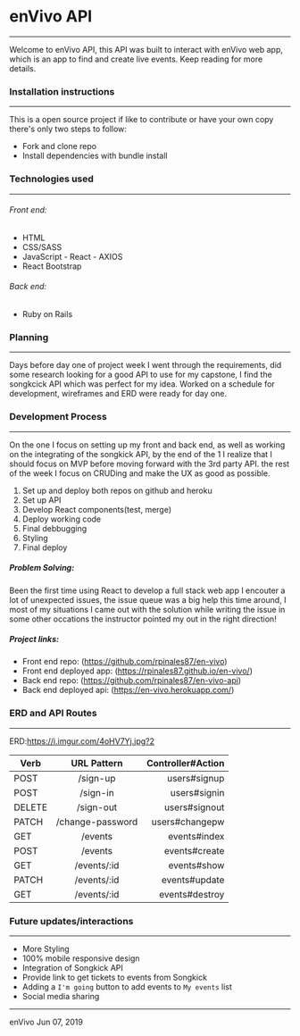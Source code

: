 # enVivo API
-------------------------
Welcome to enVivo API, this API was built to interact with enVivo web app, which is an app to find and create live events. Keep reading for more details.

### Installation instructions
-------------------------
This is a open source project if like to contribute or have your own copy there's only two steps to follow:
- Fork and clone repo
- Install dependencies with bundle install

### Technologies used
-------------------------

###### Front end:
* HTML
* CSS/SASS
* JavaScript - React - AXIOS
* React Bootstrap

###### Back end:
* Ruby on Rails

### Planning
------------------------------
Days before day one of project week I went through the requirements, did some research
looking for a good API to use for my capstone, I find the songkcick API which was perfect for my idea.
Worked on a schedule for development, wireframes and ERD were ready for day one.

### Development Process
--------------------------------
On the one I focus on setting up my front and back end, as well as working on the integrating of the songkick API, by the end of the 1 I realize that I should focus on MVP before moving forward with the 3rd party API. the rest of the week I focus on CRUDing and make the UX as good as possible.

1. Set up and deploy both repos on github and heroku
2. Set up API
3. Develop React components(test, merge)
6. Deploy working code
8. Final debbugging
9. Styling
10. Final deploy

##### Problem Solving:
Been the first time using React to develop a full stack web app I encouter a lot of unexpected issues,
the issue queue was a big help this time around, I most of my situations I came out with the solution while writing the issue in some other occations the instructor pointed my out in the right direction!

##### Project links:
* Front end repo: (https://github.com/rpinales87/en-vivo)
* Front end deployed app: (https://rpinales87.github.io/en-vivo/)
* Back end repo: (https://github.com/rpinales87/en-vivo-api)
* Back end deployed api: (https://en-vivo.herokuapp.com/)

### ERD and API Routes
--------------------------------------

ERD:https://i.imgur.com/4oHV7Yj.jpg?2

| Verb        | URL Pattern           | Controller#Action  |
| ------------- |:-------------:| -----:|
| POST      | /sign-up | users#signup |
| POST      | /sign-in      |   users#signin |
| DELETE | /sign-out     |    users#signout |
| PATCH      | /change-password | users#changepw |
| GET      | /events      |   events#index |
| POST | /events     |    events#create |
| GET   | /events/:id  | events#show  |
| PATCH   | /events/:id  | events#update  |
| GET  | /events/:id  | events#destroy  |

### Future updates/interactions
-------------------------
* More Styling
* 100% mobile responsive design
* Integration of Songkick API
* Provide link to get tickets to events from Songkick
* Adding a `I'm going` button to add events to `My events` list
* Social media sharing
----------
enVivo Jun 07, 2019
